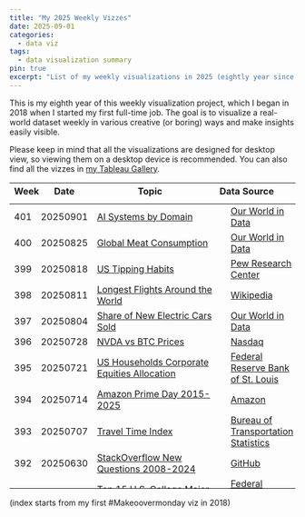 ```yaml
---
title: "My 2025 Weekly Vizzes"
date: 2025-09-01
categories:
  - data viz
tags:
  - data visualization summary
pin: true
excerpt: "List of my weekly visualizations in 2025 (eightly year since 2018)"
---
```


This is my eighth year of this weekly visualization project, which I began in 2018 when I started my first full-time job. The goal is to visualize a real-world dataset weekly in various creative (or boring) ways and make insights easily visible.  

Please keep in mind that all the visualizations are designed for desktop view, so viewing them on a desktop device is recommended. You can also find all the vizzes in [my Tableau Gallery](https://public.tableau.com/profile/yu.dong#!/).  

<table>
<thead style="display:block;width:100%;">
<tr style="display:block;">
<th align="left" width="5%">Week</th>
<th width="15%">Date</th>
<th width="50%">Topic</th>
<th align="left" width="30%">Data Source</th>
</tr>
</thead>
<tbody style="display:block;height:500px;overflow:auto;width:100%;">
<tr>
<td align="left">401</td>
<td>20250901</td>
<td><a href="https://yudong-94.github.io/personal-website/data%20viz/WeeklyViz20250901">AI Systems by Domain</a></td>
<td align="left"><a href="https://ourworldindata.org/grapher/cumulative-number-of-notable-ai-systems-by-domain">Our World in Data</a></td>
</tr>
<tr>
<td align="left">400</td>
<td>20250825</td>
<td><a href="https://yudong-94.github.io/personal-website/data%20viz/WeeklyViz20250825">Global Meat Consumption</a></td>
<td align="left"><a href="https://ourworldindata.org/meat-production">Our World in Data</a></td>
</tr>
<tr>
<td align="left">399</td>
<td>20250818</td>
<td><a href="https://yudong-94.github.io/personal-website/data%20viz/WeeklyViz20250818">US Tipping Habits</a></td>
<td align="left"><a href="https://www.pewresearch.org/2023/11/09/tipping-culture-in-america-public-sees-a-changed-landscape/">Pew Research Center</a></td>
</tr>
<tr>
<td align="left">398</td>
<td>20250811</td>
<td><a href="https://yudong-94.github.io/personal-website/data%20viz/WeeklyViz20250811">Longest Flights Around the World</a></td>
<td align="left"><a href="https://en.wikipedia.org/wiki/Longest_flights">Wikipedia</a></td>
</tr>
<tr>
<td align="left">397</td>
<td>20250804</td>
<td><a href="https://yudong-94.github.io/personal-website/data%20viz/WeeklyViz20250804">Share of New Electric Cars Sold</a></td>
<td align="left"><a href="https://ourworldindata.org/grapher/electric-car-sales-share?tab=discrete-bar&time=latest">Our World in Data</a></td>
</tr>
<tr>
<td align="left">396</td>
<td>20250728</td>
<td><a href="https://yudong-94.github.io/personal-website/data%20viz/WeeklyViz20250728">NVDA vs BTC Prices</a></td>
<td align="left"><a href="https://www.nasdaq.com/market-activity/stocks/nvda/historical?page=1&rows_per_page=10&timeline=y5">Nasdaq</a></td>
</tr>
<tr>
<td align="left">395</td>
<td>20250721</td>
<td><a href="https://yudong-94.github.io/personal-website/data%20viz/WeeklyViz20250721">US Households Corporate Equities Allocation</a></td>
<td align="left"><a href="https://fred.stlouisfed.org/series/BOGZ1FL153064486Q">Federal Reserve Bank of St. Louis</a></td>
</tr>
<tr>
<td align="left">394</td>
<td>20250714</td>
<td><a href="https://yudong-94.github.io/personal-website/data%20viz/WeeklyViz20250714">Amazon Prime Day 2015-2025</a></td>
<td align="left"><a href="https://www.aboutamazon.com/news/retail/the-history-of-prime-day">Amazon</a></td>
</tr>
<tr>
<td align="left">393</td>
<td>20250707</td>
<td><a href="https://yudong-94.github.io/personal-website/data%20viz/WeeklyViz20250707">Travel Time Index</a></td>
<td align="left"><a href="https://www.bts.gov/content/travel-time-index">Bureau of Transportation Statistics</a></td>
</tr>
<tr>
<td align="left">392</td>
<td>20250630</td>
<td><a href="https://yudong-94.github.io/personal-website/data%20viz/WeeklyViz20250630">StackOverflow New Questions 2008-2024</a></td>
<td align="left"><a href="https://gist.github.com/hopeseekr/f522e380e35745bd5bdc3269a9f0b132">GitHub</a></td>
</tr>
<tr>
<td align="left">391</td>
<td>20250623</td>
<td><a href="https://yudong-94.github.io/personal-website/data%20viz/WeeklyViz20250623">Top 15 U.S. College Major by Unemployment Rate</a></td>
<td align="left"><a href="https://www.newyorkfed.org/research/college-labor-market#--:explore:outcomes-by-major">Federal Reserve Bank of New York</a></td>
</tr>
<tr>
<td align="left">390</td>
<td>20250616</td>
<td><a href="https://yudong-94.github.io/personal-website/data%20viz/WeeklyViz20250616">California Wildfire 1987-2023</a></td>
<td align="left"><a href="https://www.frontlinewildfire.com/wildfire-news-and-resources/california-wildfires-history-statistics/">CAL FIRE</a></td>
</tr>
<tr>
<td align="left">389</td>
<td>20250609</td>
<td><a href="https://yudong-94.github.io/personal-website/data%20viz/WeeklyViz20250609">PTO Americans vs. Europeans</a></td>
<td align="left"><a href="https://getyournewview.com/vacation-guilt-america-vs-europe-pto/">New View Strategies</a></td>
</tr>
<tr>
<td align="left">388</td>
<td>20250602</td>
<td><a href="https://yudong-94.github.io/personal-website/data%20viz/WeeklyViz20250602">California Electricity Generation Fuel Mix</a></td>
<td align="left"><a href="https://www.gridstatus.io/live/caiso">GridStatus.io</a></td>
</tr>
<tr>
<td align="left">387</td>
<td>20250526</td>
<td><a href="https://yudong-94.github.io/personal-website/data%20viz/WeeklyViz20250526">US Government Telework Rate</a></td>
<td align="left"><a href="https://www.bls.gov/opub/ted/2025/telework-rate-down-for-federal-government-workers-in-april-2025.htm">U.S. Bureau of Labor Statistics</a></td>
</tr>
<tr>
<td align="left">386</td>
<td>20250519</td>
<td><a href="https://yudong-94.github.io/personal-website/data%20viz/WeeklyViz20250519">Top 10 Busiest Airports Worldwide 2009-2024</a></td>
<td align="left"><a href="https://en.wikipedia.org/wiki/List_of_busiest_airports_by_passenger_traffic">Wikipedia</a></td>
</tr>
<tr>
<td align="left">385</td>
<td>20250512</td>
<td><a href="https://yudong-94.github.io/personal-website/data%20viz/WeeklyViz20250512">Asian American Demographics</a></td>
<td align="left"><a href="https://usafacts.org/articles/the-diverse-demographics-of-asian-americans/">USA Facts</a></td>
</tr>
<tr>
<td align="left">384</td>
<td>20250505</td>
<td><a href="https://yudong-94.github.io/personal-website/data%20viz/WeeklyViz20250505">Asian Restaurants in the US</a></td>
<td align="left"><a href="https://www.pewresearch.org/short-reads/2023/05/23/71-of-asian-restaurants-in-the-u-s-serve-chinese-japanese-or-thai-food/">Pew Research Center</a></td>
</tr>
<tr>
<td align="left">383</td>
<td>20250428</td>
<td><a href="https://yudong-94.github.io/personal-website/data%20viz/WeeklyViz20250428">What U.S. Teens Think About Social Media</a></td>
<td align="left"><a href="https://www.pewresearch.org/internet/2025/04/22/teens-social-media-and-mental-health/">Pew Research Center</a></td>
</tr>
<tr>
<td align="left">382</td>
<td>20250421</td>
<td><a href="https://yudong-94.github.io/personal-website/data%20viz/WeeklyViz20250421">US Pet Ownership</a></td>
<td align="left"><a href="https://www.avma.org/resources-tools/reports-statistics/us-pet-ownership-statistics">American Veterinary Medical Association</a></td>
</tr>
<tr>
<td align="left">381</td>
<td>20250414</td>
<td><a href="https://yudong-94.github.io/personal-website/data%20viz/WeeklyViz20250414">LLM Evolution</a></td>
<td align="left"><a href="https://informationisbeautiful.net/visualizations/the-rise-of-generative-ai-large-language-models-llms-like-chatgpt/">Imformation is Beautiful</a></td>
</tr>
<tr>
<td align="left">380</td>
<td>20250407</td>
<td><a href="https://yudong-94.github.io/personal-website/data%20viz/WeeklyViz20250407">Average Tariff Rate 1900-2024</a></td>
<td align="left"><a href="https://www.statista.com/statistics/1557485/average-tariff-rate-all-imports-us/">Statista</a></td>
</tr>
<tr>
<td align="left">379</td>
<td>20250331</td>
<td><a href="https://yudong-94.github.io/personal-website/data%20viz/WeeklyViz20250331">The Best Migration Destinations</a></td>
<td align="left"><a href="https://www.henleyglobal.com/publications/henley-opportunity-index">Henley Global</a></td>
</tr>
<tr>
<td align="left">378</td>
<td>20250324</td>
<td><a href="https://yudong-94.github.io/personal-website/data%20viz/WeeklyViz20250324">World Life Expectancy</a></td>
<td align="left"><a href="https://population.un.org/wpp/downloads?folder=Standard%20Projections&group=Most%20used">United Nations</a></td>
</tr>
<tr>
<td align="left">377</td>
<td>20250317</td>
<td><a href="https://yudong-94.github.io/personal-website/data%20viz/WeeklyViz20250317">BLS Employment Projections</a></td>
<td align="left"><a href="https://www.bls.gov/opub/ted/2025/ai-impacts-in-bls-employment-projections.htm">US Bureau of Labor Statistics</a></td>
</tr>
<tr>
<td align="left">376</td>
<td>20250310</td>
<td><a href="https://yudong-94.github.io/personal-website/data%20viz/WeeklyViz20250310">Daylight Saving vs. Standard Time</a></td>
<td align="left"><a href="https://today.yougov.com/(popup:search/daylight%20saving)">YouGov</a></td>
</tr>
<tr>
<td align="left">375</td>
<td>20250303</td>
<td><a href="https://yudong-94.github.io/personal-website/data%20viz/WeeklyViz20250303">SWE Total Compensation by Functions</a></td>
<td align="left"><a href="https://www.linkedin.com/posts/hakeemshibly_salarytransparency-ai-softwareengineering-activity-7290827999237525504-u1ds?utm_source=share&utm_medium=member_desktop&rcm=ACoAABdOzXQBD4XNYB-BFMy6t9n5gWTI_Pm52oI">Levels.fyi</a></td>
</tr>
<tr>
<td align="left">374</td>
<td>20250224</td>
<td><a href="https://yudong-94.github.io/personal-website/data%20viz/WeeklyViz20250224">Per Second - Vibrations/cycles/waves/rate</a></td>
<td align="left"><a href="https://informationisbeautiful.net/2024/per-second-vibrations-cycles-waves-rate-frequency/">Information is Beautiful</a></td>
</tr>
<tr>
<td align="left">373</td>
<td>20250217</td>
<td><a href="https://yudong-94.github.io/personal-website/data%20viz/WeeklyViz20250217">How Important Religion Is to People</a></td>
<td align="left"><a href="https://ourworldindata.org/grapher/how-important-religion-is-in-your-life">Our World in Data</a></td>
</tr>
<tr>
<td align="left">372</td>
<td>20250210</td>
<td><a href="https://yudong-94.github.io/personal-website/data%20viz/WeeklyViz20250210">AI Tools Google Trend</a></td>
<td align="left"><a href="https://trends.google.com/trends/explore?date=today%203-m&geo=US&q=deepseek,chatgpt,claude&hl=en">Google Trends</a></td>
</tr>
<tr>
<td align="left">371</td>
<td>20250203</td>
<td><a href="https://yudong-94.github.io/personal-website/data%20viz/WeeklyViz20250203">US Eggs vs. Milk Prices</a></td>
<td align="left"><a href="https://fred.stlouisfed.org/series/APU0000708111">FRED</a></td>
</tr>
<tr>
<td align="left">370</td>
<td>20250127</td>
<td><a href="https://yudong-94.github.io/personal-website/data%20viz/WeeklyViz20250127">Chinese New Year Red Pocket Amount</a></td>
<td align="left"><a href="https://www.iimedia.cn/c1061/98839.html">iiMedia</a></td>
</tr>
<tr>
<td align="left">369</td>
<td>20250120</td>
<td><a href="https://yudong-94.github.io/personal-website/data%20viz/WeeklyViz20250120">HPV Vaccination Rate</a></td>
<td align="left"><a href="https://ourworldindata.org/hpv-vaccination-world-can-eliminate-cervical-cancer">Our World in Data</a></td>
</tr>
<tr>
<td align="left">368</td>
<td>20250113</td>
<td><a href="https://yudong-94.github.io/personal-website/data%20viz/WeeklyViz20250113">US Overseas Visitors</a></td>
<td align="left"><a href="https://www.trade.gov/us-states-cities-visited-overseas-travelers">International Trade Administration</a></td>
</tr>
<tr>
<td align="left">367</td>
<td>20250106</td>
<td><a href="https://yudong-94.github.io/personal-website/data%20viz/WeeklyViz20250106">Time Spent on Activities</a></td>
<td align="left"><a href="https://www.bls.gov/opub/ted/2025/its-national-hobby-month-how-much-time-do-you-spend-on-your-favorite-activity.htm">US Bureau of Labor Statistics</a></td>
</tr>
</tbody>
</table>

(index starts from my first #Makeoovermonday viz in 2018)
